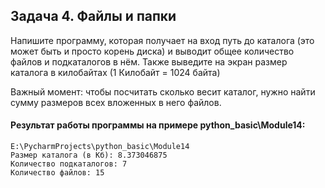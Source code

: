 ## Задача 4. Файлы и папки
Напишите программу, которая получает на вход путь до каталога (это может быть и просто корень диска) и выводит общее количество файлов и подкаталогов в нём. Также выведите на экран размер каталога в килобайтах (1 Килобайт = 1024 байта)

Важный момент: чтобы посчитать сколько весит каталог, нужно найти сумму размеров всех вложенных в него файлов. 

#### Результат работы программы на примере python_basic\Module14:
````
E:\PycharmProjects\python_basic\Module14
Размер каталога (в Кб): 8.373046875
Количество подкаталогов: 7
Количество файлов: 15
````
